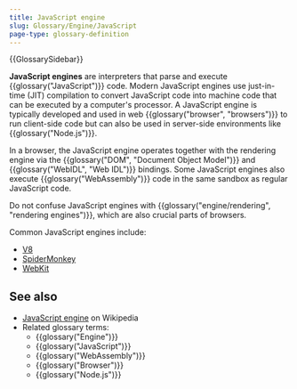 ```yaml
---
title: JavaScript engine
slug: Glossary/Engine/JavaScript
page-type: glossary-definition
---
```


{{GlossarySidebar}}

**JavaScript engines** are interpreters that parse and execute {{glossary("JavaScript")}} code. Modern JavaScript engines use just-in-time (JIT) compilation to convert JavaScript code into machine code that can be executed by a computer's processor. A JavaScript engine is typically developed and used in web {{glossary("browser", "browsers")}} to run client-side code but can also be used in server-side environments like {{glossary("Node.js")}}.

In a browser, the JavaScript engine operates together with the rendering engine via the {{glossary("DOM", "Document Object Model")}} and {{glossary("WebIDL", "Web IDL")}} bindings. Some JavaScript engines also execute {{glossary("WebAssembly")}} code in the same sandbox as regular JavaScript code.

Do not confuse JavaScript engines with {{glossary("engine/rendering", "rendering engines")}}, which are also crucial parts of browsers.

Common JavaScript engines include:

- [V8](https://v8.dev/)
- [SpiderMonkey](https://spidermonkey.dev/)
- [WebKit](https://webkit.org/)

## See also

- [JavaScript engine](https://en.wikipedia.org/wiki/JavaScript_engine) on Wikipedia
- Related glossary terms:
  - {{glossary("Engine")}}
  - {{glossary("JavaScript")}}
  - {{glossary("WebAssembly")}}
  - {{glossary("Browser")}}
  - {{glossary("Node.js")}}
